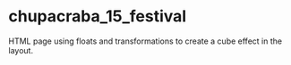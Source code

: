 # chupacraba_15_festival
HTML page using floats and transformations to create a cube effect in the layout. 
